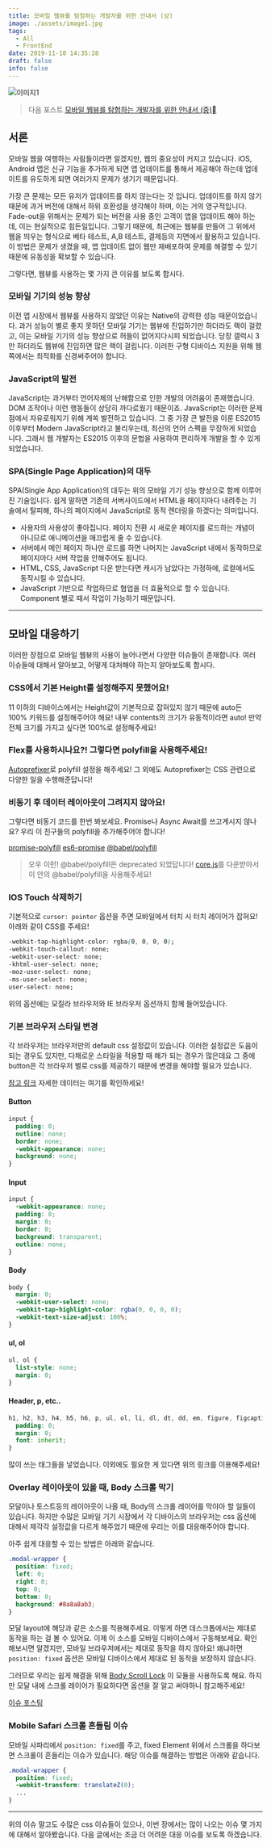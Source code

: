 ```yaml
---
title: 모바일 웹뷰를 탐험하는 개발자를 위한 안내서 (상)
image: ./assets/image1.jpg
tags:
  - All
  - FrontEnd
date: 2019-11-10 14:35:28
draft: false
info: false
---
```


![이미지1](https://i0.wp.com/gaegul.kr/wordpress/wp-content/uploads/1/cfile29.uf.2529523E532F23481C8D5B.jpg)

> 다음 포스트
> [모바일 웹뷰를 탐험하는 개발자를 위한 안내서 (중)](https://vallista.kr/2019/12/28/%EB%AA%A8%EB%B0%94%EC%9D%BC-%EC%9B%B9%EB%B7%B0%EB%A5%BC-%ED%83%90%ED%97%98%ED%95%98%EB%8A%94-%EA%B0%9C%EB%B0%9C%EC%9E%90%EB%A5%BC-%EC%9C%84%ED%95%9C-%EC%95%88%EB%82%B4%EC%84%9C-%EC%A4%91/)

## 서론

모바일 웹을 여행하는 사람들이라면 알겠지만, 웹의 중요성이 커지고 있습니다. iOS, Android 앱은 신규 기능을 추가하게 되면 앱 업데이트를 통해서 제공해야 하는데 업데이트를 유도하게 되면 여러가지 문제가 생기기 때문입니다.

가장 큰 문제는 모든 유저가 업데이트를 하지 않는다는 것 입니다. 업데이트를 하지 않기 때문에 과거 버전에 대해서 하위 호환성을 생각해야 하며, 이는 거의 영구적입니다. Fade-out을 위해서는 문제가 되는 버전을 사용 중인 고객이 앱을 업데이트 해야 하는데, 이는 현실적으로 힘든일입니다. 그렇기 때문에, 최근에는 웹뷰를 만들어 그 위에서 웹을 띄우는 형식으로 베타 테스트, A,B 테스트, 결제등의 지면에서 활용하고 있습니다. 이 방법은 문제가 생겼을 때, 앱 업데이트 없이 웹만 재배포하여 문제를 해결할 수 있기 때문에 유동성을 확보할 수 있습니다.

그렇다면, 웹뷰를 사용하는 몇 가지 큰 이유를 보도록 합시다.

### 모바일 기기의 성능 향상

이전 앱 시장에서 웹뷰를 사용하지 않았던 이유는 Native의 강력한 성능 때문이었습니다. 과거 성능이 별로 좋지 못하던 모바일 기기는 웹뷰에 진입하기만 하더라도 랙이 걸렸고, 이는 모바일 기기의 성능 향상으로 허들이 없어지다시피 되었습니다. 당장 갤럭시 3만 하더라도 웹뷰에 진입하면 많은 랙이 걸립니다. 이러한 구형 디바이스 지원을 위해 웹쪽에서는 최적화를 신경써주어야 합니다.

### JavaScript의 발전

JavaScript는 과거부터 언어자체의 난해함으로 인한 개발의 어려움이 존재했습니다. DOM 조작이나 이런 행동들이 상당히 까다로웠기 때문이죠. JavaScript는 이러한 문제점에서 자유로워지기 위해 계쏙 발전하고 있습니다. 그 중 가장 큰 발전을 이룬 ES2015 이후부터 Modern JavaScript라고 불리우는데, 최신의 언어 스펙을 무장하게 되었습니다. 그래서 웹 개발자는 ES2015 이후의 문법을 사용하여 편리하게 개발을 할 수 있게 되었습니다.

### SPA(Single Page Application)의 대두

SPA(Single App Application)의 대두는 위의 모바일 기기 성능 향상으로 함께 이루어진 기술입니다. 쉽게 말하면 기존의 서버사이드에서 HTML을 페이지마다 내려주는 기술에서 탈피해, 하나의 페이지에서 JavaScript로 동적 렌더링을 하겠다는 의미입니다.

- 사용자의 사용성이 좋아집니다. 페이지 전환 시 새로운 페이지를 로드하는 개념이 아니므로 애니메이션을 매끄럽게 줄 수 있습니다.
- 서버에서 메인 페이지 하나만 로드를 하면 나머지는 JavaScript 내에서 동작하므로 페이지마다 서버 작업을 안해주어도 됩니다.
- HTML, CSS, JavaScript 다운 받는다면 캐시가 남았다는 가정하에, 로컬에서도 동작시킬 수 있습니다.
- JavaScript 기반으로 작업하므로 협업을 더 효율적으로 할 수 있습니다. Component 별로 때서 작업이 가능하기 때문입니다.

---

## 모바일 대응하기

이러한 장점으로 모바일 웹뷰의 사용이 늘어나면서 다양한 이슈들이 존재합니다. 여러 이슈들에 대해서 알아보고, 어떻게 대처해야 하는지 알아보도록 합시다.

### CSS에서 기본 Height를 설정해주지 못했어요!

11 이하의 디바이스에서는 Height값이 기본적으로 잡혀있지 않기 때문에 auto든 100% 키워드를 설정해주어야 해요! 내부 contents의 크기가 유동적이라면 auto! 만약 전체 크기를 가지고 싶다면 100%로 설정해주세요!

### Flex를 사용하시나요?! 그렇다면 polyfill을 사용해주세요!

[Autoprefixer](https://github.com/postcss/autoprefixer)로 polyfill 설정을 해주세요!
그 외에도 Autoprefixer는 CSS 관련으로 다양한 일을 수행해준답니다!

### 비동기 후 데이터 레이아웃이 그려지지 않아요!

그렇다면 비동기 코드를 한번 봐보세요. Promise나 Async Await를 쓰고계시지 않나요? 우리 이 친구들의 polyfill을 추가해주어야 합니다!

[promise-polyfill](https://www.npmjs.com/package/promise-polyfill)
[es6-promise](https://www.npmjs.com/package/promise-polyfill)
[@babel/polyfill](https://www.npmjs.com/package/@babel/polyfill)

> 오우 이런! @babel/polyfill은 deprecated 되었답니다!
> [core.js](https://github.com/zloirock/core-js)를 다운받아서 이 안의 @babel/polyfill을 사용해주세요!

### IOS Touch 삭제하기

기본적으로 `cursor: pointer` 옵션을 주면 모바일에서 터치 시 터치 레이어가 잡혀요! 아래와 같이 CSS를 주세요!

```css
-webkit-tap-highlight-color: rgba(0, 0, 0, 0);
-webkit-touch-callout: none;
-webkit-user-select: none;
-khtml-user-select: none;
-moz-user-select: none;
-ms-user-select: none;
user-select: none;
```

위의 옵션에는 모질라 브라우저와 IE 브라우저 옵션까지 함께 들어있습니다.

### 기본 브라우저 스타일 변경

각 브라우저는 브라우저만의 default css 설정값이 있습니다. 이러한 설정값은 도움이 되는 경우도 있지만, 다채로운 스타일을 적용할 때 해가 되는 경우가 많은데요 그 중에 button은 각 브라우저 별로 css를 제공하기 때문에 변경을 해야할 필요가 있습니다.

[참고 링크](https://stackoverflow.com/questions/6867254/browsers-default-css-for-html-elements) 자세한 데이터는 여기를 확인하세요!

#### Button

```css
input {
  padding: 0;
  outline: none;
  border: none;
  -webkit-appearance: none;
  background: none;
}
```

#### Input

```css
input {
  -webkit-appearance: none;
  padding: 0;
  margin: 0;
  border: 0;
  background: transparent;
  outline: none;
}
```

#### Body

```css
body {
  margin: 0;
  -webkit-user-select: none;
  -webkit-tap-highlight-color: rgba(0, 0, 0, 0);
  -webkit-text-size-adjust: 100%;
}
```

#### ul, ol

```css
ul, ol {
  list-style: none;
  margin: 0;
}
```

#### Header, p, etc..

```css
h1, h2, h3, h4, h5, h6, p, ul, ol, li, dl, dt, dd, em, figure, figcaption, address {
  padding: 0;
  margin: 0;
  font: inherit;
}
```

많이 쓰는 태그들을 넣었습니다. 이외에도 필요한 게 있다면 위의 링크를 이용해주세요!

### Overlay 레이아웃이 있을 때, Body 스크롤 막기

모달이나 토스트등의 레이아웃이 나올 때, Body의 스크롤 레이어를 막야아 할 일들이 있습니다. 하지만 수많은 모바일 기기 시장에서 각 디바이스의 브라우저는 css 옵션에 대해서 제각각 설정값을 다르게 해주었기 때문에 우리는 이를 대응해주어야 합니다.

아주 쉽게 대응할 수 있는 방법은 아래와 같습니다.

```css
.modal-wrapper {
  position: fixed;
  left: 0;
  right: 0;
  top: 0;
  bottom: 0;
  background: #8a8a8ab3;
}
```

모달 layout에 해당과 같은 소스를 적용해주세요. 이렇게 하면 데스크톱에서는 제대로 동작을 하는 걸 볼 수 있어요. 이제 이 소스를 모바일 디바이스에서 구동해보세요. 확인해보시면 알겠지만, 모바일 브라우저에서는 제대로 동작을 하지 않아요! 왜냐하면 `position: fixed` 옵션은 모바일 디바이스에서 제대로 된 동작을 보장하지 않습니다.

그러므로 우리는 쉽게 해결을 위해 [Body Scroll Lock](https://github.com/willmcpo/body-scroll-lock) 이 모듈을 사용하도록 해요. 하지만 모달 내에 스크롤 레이어가 필요하다면 옵션을 잘 알고 써야하니 참고해주세요!

[이슈 포스팅](https://bradfrost.com/blog/post/fixed-position/)

### Mobile Safari 스크롤 흔들림 이슈

모바일 사파리에서 `position: fixed`를 주고, fixed Element 위에서 스크롤을 하다보면 스크롤이 흔들리는 이슈가 있습니다. 해당 이슈를 해결하는 방법은 아래와 같습니다.

```css
.modal-wrapper {
  position: fixed;
  -webkit-transform: translateZ(0);
  ...
}
```

---

위의 이슈 말고도 수많은 css 이슈들이 있으나, 이번 장에서는 많이 나오는 이슈 몇 가지에 대해서 알아봤습니다. 다음 글에서는 조금 더 어려운 대응 이슈를 보도록 하겠습니다.